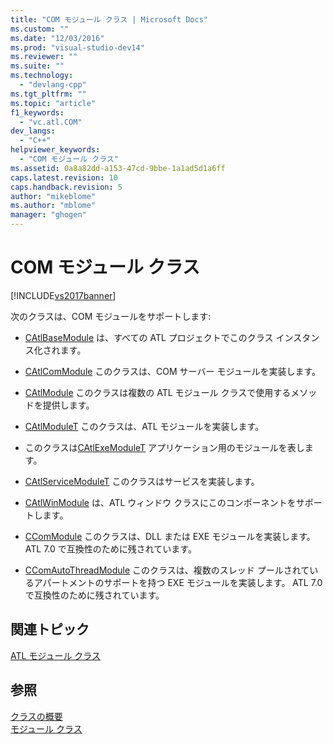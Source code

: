 ```yaml
---
title: "COM モジュール クラス | Microsoft Docs"
ms.custom: ""
ms.date: "12/03/2016"
ms.prod: "visual-studio-dev14"
ms.reviewer: ""
ms.suite: ""
ms.technology: 
  - "devlang-cpp"
ms.tgt_pltfrm: ""
ms.topic: "article"
f1_keywords: 
  - "vc.atl.COM"
dev_langs: 
  - "C++"
helpviewer_keywords: 
  - "COM モジュール クラス"
ms.assetid: 0a8a82dd-a153-47cd-9bbe-1a1ad5d1a6ff
caps.latest.revision: 10
caps.handback.revision: 5
author: "mikeblome"
ms.author: "mblome"
manager: "ghogen"
---
```

# COM モジュール クラス
[!INCLUDE[vs2017banner](../assembler/inline/includes/vs2017banner.md)]

次のクラスは、COM モジュールをサポートします:  
  
-   [CAtlBaseModule](../Topic/CAtlBaseModule%20Class.md) は、すべての ATL プロジェクトでこのクラス インスタンス化されます。  
  
-   [CAtlComModule](../atl/reference/catlcommodule-class.md) このクラスは、COM サーバー モジュールを実装します。  
  
-   [CAtlModule](../atl/reference/catlmodule-class.md) このクラスは複数の ATL モジュール クラスで使用するメソッドを提供します。  
  
-   [CAtlModuleT](../atl/reference/catlmodulet-class.md) このクラスは、ATL モジュールを実装します。  
  
-   このクラスは[CAtlExeModuleT](../atl/reference/catlexemodulet-class.md) アプリケーション用のモジュールを表します。  
  
-   [CAtlServiceModuleT](../Topic/CAtlServiceModuleT%20Class.md) このクラスはサービスを実装します。  
  
-   [CAtlWinModule](../atl/reference/catlwinmodule-class.md) は、ATL ウィンドウ クラスにこのコンポーネントをサポートします。  
  
-   [CComModule](../atl/reference/ccommodule-class.md) このクラスは、DLL または EXE モジュールを実装します。  ATL 7.0 で互換性のために残されています。  
  
-   [CComAutoThreadModule](../atl/reference/ccomautothreadmodule-class.md) このクラスは、複数のスレッド プールされているアパートメントのサポートを持つ EXE モジュールを実装します。  ATL 7.0 で互換性のために残されています。  
  
## 関連トピック  
 [ATL モジュール クラス](../Topic/ATL%20Module%20Classes.md)  
  
## 参照  
 [クラスの概要](../atl/atl-class-overview.md)   
 [モジュール クラス](../Topic/ATL%20Module%20Classes.md)